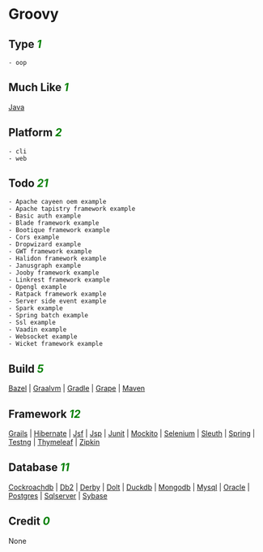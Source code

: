 # Groovy

## Type <i style='color:green;'>1</i>
	- oop
## Much Like <i style='color:green;'>1</i>
[Java](JAVA.md)
## Platform <i style='color:green;'>2</i>
	- cli
	- web
## Todo <i style='color:green;'>21</i>
	- Apache cayeen oem example
	- Apache tapistry framework example
	- Basic auth example
	- Blade framework example
	- Bootique framework example
	- Cors example
	- Dropwizard example
	- GWT framework example
	- Halidon framework example
	- Janusgraph example
	- Jooby framework example
	- Linkrest framework example
	- Opengl example
	- Ratpack framework example
	- Server side event example
	- Spark example
	- Spring batch example
	- Ssl example
	- Vaadin example
	- Websocket example
	- Wicket framework example
## Build <i style='color:green;'>5</i>
[Bazel](https://github.com/bearddan2000?tab=repositories&q=groovy+bazel&type=&language=&sort=) | [Graalvm](https://github.com/bearddan2000?tab=repositories&q=groovy+graalvm&type=&language=&sort=) | [Gradle](https://github.com/bearddan2000?tab=repositories&q=groovy+gradle&type=&language=&sort=) | [Grape](https://github.com/bearddan2000?tab=repositories&q=groovy+grape&type=&language=&sort=) | [Maven](https://github.com/bearddan2000?tab=repositories&q=groovy+maven&type=&language=&sort=)
## Framework <i style='color:green;'>12</i>
[Grails](https://github.com/bearddan2000?tab=repositories&q=groovy+grails&type=&language=&sort=) | [Hibernate](https://github.com/bearddan2000?tab=repositories&q=groovy+hibernate&type=&language=&sort=) | [Jsf](https://github.com/bearddan2000?tab=repositories&q=groovy+jsf&type=&language=&sort=) | [Jsp](https://github.com/bearddan2000?tab=repositories&q=groovy+jsp&type=&language=&sort=) | [Junit](https://github.com/bearddan2000?tab=repositories&q=groovy+junit&type=&language=&sort=) | [Mockito](https://github.com/bearddan2000?tab=repositories&q=groovy+mockito&type=&language=&sort=) | [Selenium](https://github.com/bearddan2000?tab=repositories&q=groovy+selenium&type=&language=&sort=) | [Sleuth](https://github.com/bearddan2000?tab=repositories&q=groovy+sleuth&type=&language=&sort=) | [Spring](https://github.com/bearddan2000?tab=repositories&q=groovy+spring&type=&language=&sort=) | [Testng](https://github.com/bearddan2000?tab=repositories&q=groovy+testng&type=&language=&sort=) | [Thymeleaf](https://github.com/bearddan2000?tab=repositories&q=groovy+thymeleaf&type=&language=&sort=) | [Zipkin](https://github.com/bearddan2000?tab=repositories&q=groovy+zipkin&type=&language=&sort=)
## Database <i style='color:green;'>11</i>
[Cockroachdb](https://github.com/bearddan2000?tab=repositories&q=groovy+cockroachdb&type=&language=&sort=) | [Db2](https://github.com/bearddan2000?tab=repositories&q=groovy+db2&type=&language=&sort=) | [Derby](https://github.com/bearddan2000?tab=repositories&q=groovy+derby&type=&language=&sort=) | [Dolt](https://github.com/bearddan2000?tab=repositories&q=groovy+dolt&type=&language=&sort=) | [Duckdb](https://github.com/bearddan2000?tab=repositories&q=groovy+duckdb&type=&language=&sort=) | [Mongodb](https://github.com/bearddan2000?tab=repositories&q=groovy+mongodb&type=&language=&sort=) | [Mysql](https://github.com/bearddan2000?tab=repositories&q=groovy+mysql&type=&language=&sort=) | [Oracle](https://github.com/bearddan2000?tab=repositories&q=groovy+oracle&type=&language=&sort=) | [Postgres](https://github.com/bearddan2000?tab=repositories&q=groovy+postgres&type=&language=&sort=) | [Sqlserver](https://github.com/bearddan2000?tab=repositories&q=groovy+sqlserver&type=&language=&sort=) | [Sybase](https://github.com/bearddan2000?tab=repositories&q=groovy+sybase&type=&language=&sort=)
## Credit <i style='color:green;'>0</i>
None